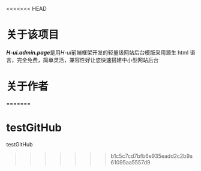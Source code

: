 <<<<<<< HEAD
# 关于该项目

***H-ui.admin.page***是用*H-ui*前端框架开发的轻量级网站后台模版采用源生 html 语言，完全免费，简单灵活，兼容性好让您快速搭建中小型网站后台

# 关于作者
=======
# testGitHub
testGitHub
>>>>>>> b1c5c7cd7bfb6e935eadd2c2b9a61095aa5557d9
